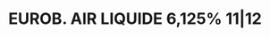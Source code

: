 ---
layout: asset
title: EUROB. AIR LIQUIDE 6,125% 11|12                             
isin: FR0010690925
---